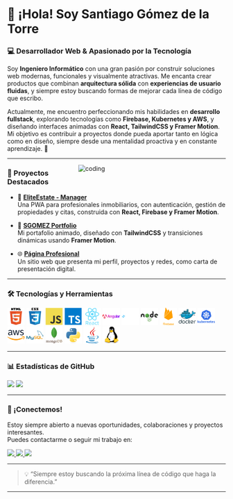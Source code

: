 # 👋 ¡Hola! Soy Santiago Gómez de la Torre

### 💻 Desarrollador Web & Apasionado por la Tecnología

Soy **Ingeniero Informático** con una gran pasión por construir soluciones web modernas, funcionales y visualmente atractivas. Me encanta crear productos que combinan **arquitectura sólida** con **experiencias de usuario fluidas**, y siempre estoy buscando formas de mejorar cada línea de código que escribo.

Actualmente, me encuentro perfeccionando mis habilidades en **desarrollo fullstack**, explorando tecnologías como **Firebase, Kubernetes y AWS**, y diseñando interfaces animadas con **React, TailwindCSS y Framer Motion**.  
Mi objetivo es contribuir a proyectos donde pueda aportar tanto en lógica como en diseño, siempre desde una mentalidad proactiva y en constante aprendizaje. 🚀

---

<img align="right" alt="coding" width="340" src="https://media.tenor.com/NOYF3f82b_gAAAAC/programmer.gif">

### 🚀 Proyectos Destacados

- 🎯 [**EliteEstate - Manager**](https://github.com/sgomez-dev/EliteEstate-Manager)  
  Una PWA para profesionales inmobiliarios, con autenticación, gestión de propiedades y citas, construida con **React, Firebase y Framer Motion**.

- 🧠 [**SGOMEZ Portfolio**](https://github.com/sgomez-dev/sgomez-portfolio)  
  Mi portafolio animado, diseñado con **TailwindCSS** y transiciones dinámicas usando **Framer Motion**.

- 🌐 [**Página Profesional**](https://github.com/sgomez-dev/profesional-homepage)  
  Un sitio web que presenta mi perfil, proyectos y redes, como carta de presentación digital.

---

### 🛠️ Tecnologías y Herramientas

<p align="left">
  <img src="https://raw.githubusercontent.com/devicons/devicon/master/icons/html5/html5-original-wordmark.svg" width="40" title="HTML5" />
  <img src="https://raw.githubusercontent.com/devicons/devicon/master/icons/css3/css3-original-wordmark.svg" width="40" title="CSS3" />
  <img src="https://raw.githubusercontent.com/devicons/devicon/master/icons/javascript/javascript-original.svg" width="40" title="JavaScript" />
  <img src="https://raw.githubusercontent.com/devicons/devicon/master/icons/typescript/typescript-original.svg" width="40" title="TypeScript" />
  <img src="https://raw.githubusercontent.com/devicons/devicon/master/icons/react/react-original-wordmark.svg" width="40" title="React" />
  <img src="https://raw.githubusercontent.com/devicons/devicon/master/icons/angular/angular-original-wordmark.svg" width="40" title="Angular" />
  <img src="https://raw.githubusercontent.com/devicons/devicon/master/icons/tailwindcss/tailwindcss-original-wordmark.svg" width="40" title="TailwindCSS" />
  <img src="https://raw.githubusercontent.com/devicons/devicon/master/icons/nodejs/nodejs-original-wordmark.svg" width="40" title="Node.js" />
  <img src="https://raw.githubusercontent.com/devicons/devicon/master/icons/firebase/firebase-plain-wordmark.svg" width="40" title="Firebase" />
  <img src="https://raw.githubusercontent.com/devicons/devicon/master/icons/docker/docker-original-wordmark.svg" width="40" title="Docker" />
  <img src="https://raw.githubusercontent.com/devicons/devicon/master/icons/kubernetes/kubernetes-plain-wordmark.svg" width="40" title="Kubernetes" />
  <img src="https://raw.githubusercontent.com/devicons/devicon/master/icons/amazonwebservices/amazonwebservices-original-wordmark.svg" width="40" title="AWS" />
  <img src="https://raw.githubusercontent.com/devicons/devicon/master/icons/mysql/mysql-original-wordmark.svg" width="40" title="MySQL" />
  <img src="https://raw.githubusercontent.com/devicons/devicon/master/icons/mongodb/mongodb-original-wordmark.svg" width="40" title="MongoDB" />
  <img src="https://raw.githubusercontent.com/devicons/devicon/master/icons/python/python-original.svg" width="40" title="Python" />
  <img src="https://raw.githubusercontent.com/devicons/devicon/master/icons/java/java-original.svg" width="40" title="Java" />
  <img src="https://raw.githubusercontent.com/devicons/devicon/master/icons/linux/linux-original.svg" width="40" title="Linux" />
</p>

---

### 📊 Estadísticas de GitHub

<p align="left">
  <img src="https://github-readme-stats.vercel.app/api?username=sgomez-dev&show_icons=true&theme=radical" width="48%" />
  <img src="https://github-readme-stats.vercel.app/api/top-langs/?username=sgomez-dev&layout=compact&theme=radical" width="48%" />
</p>

---

### 🤝 ¡Conectemos!

Estoy siempre abierto a nuevas oportunidades, colaboraciones y proyectos interesantes.  
Puedes contactarme o seguir mi trabajo en:

<p align="left">
  <a href="https://linkedin.com/in/sgomez-dev" target="_blank">
    <img src="https://img.shields.io/badge/LinkedIn-blue?style=for-the-badge&logo=linkedin&logoColor=white" />
  </a>
  <a href="https://instagram.com/santigt1503" target="_blank">
    <img src="https://img.shields.io/badge/Instagram-E4405F?style=for-the-badge&logo=instagram&logoColor=white" />
  </a>
  <a href="https://fb.com/santi.gomez.568847" target="_blank">
    <img src="https://img.shields.io/badge/Facebook-1877F2?style=for-the-badge&logo=facebook&logoColor=white" />
  </a>
</p>

---

> 💡 “Siempre estoy buscando la próxima línea de código que haga la diferencia.”

---
